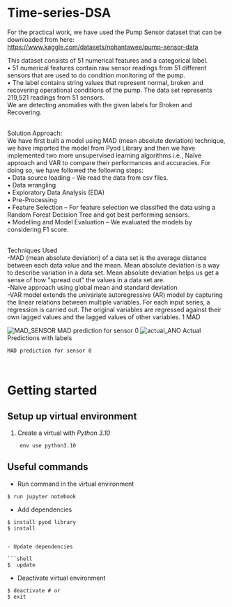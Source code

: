 # Time-series-DSA

For the practical work, we have used the Pump Sensor dataset that can be downloaded from here: <br />
https://www.kaggle.com/datasets/nphantawee/pump-sensor-data  <br />

This dataset consists of 51 numerical features and a categorical label.  <br />
•	51 numerical features contain raw sensor readings from 51 different sensors that are used to do condition monitoring of the pump. <br />
•	The label contains string values that represent normal, broken and recovering operational conditions of the pump. The data set represents 219,521 readings from 51 sensors. <br />
We are detecting anomalies with the given labels for Broken and Recovering.  <br /> <br />

Solution Approach: <br />
We have first built a model using MAD (mean absolute deviation) technique, we have imported the model from Pyod Library and then we have implemented two more unsupervised learning algorithms i.e., Naïve approach and VAR to compare their performances and accuracies. For doing so, we have followed the following steps: <br />
•	Data source loading – We read the data from csv files.  <br />
•	Data wrangling <br />
•	Exploratory Data Analysis (EDA) <br />
•	Pre-Processing <br />
•	Feature Selection – For feature selection we classified the data using a Random Forest Decision Tree and got best performing sensors. <br />
•	Modelling and Model Evaluation – We evaluated the models by considering F1 score. <br /> <br />

Techniques Used  <br />
-MAD (mean absolute deviation) of a data set is the average distance between each data value and the mean. Mean absolute deviation is a way to describe variation in a data set. Mean absolute deviation helps us get a sense of how "spread out" the values in a data set are. <br />
-Naive approach using global mean and standard deviation <br />
-VAR model extends the univariate autoregressive (AR) model by capturing the linear relations between multiple variables. For each input series, a regression is carried out. The original variables are regressed against their own lagged values and the lagged values of other variables. 
1 MAD 

![MAD_SENSOR](https://user-images.githubusercontent.com/91613839/179886656-e7e2874c-ea00-46bf-bf96-333703ff3a9b.png) 
                                          MAD prediction for sensor 0
![actual_ANO](https://user-images.githubusercontent.com/91613839/179886690-53d222f6-59fb-4c5b-a711-244d1f643a7d.png)
                                          Actual Predictions with labels
```shell
MAD prediction for sensor 0
  


```


 # Getting started

## Setup up virtual environment

1. Create a virtual with *Python 3.10*

```shell
    env use python3.10
```

## Useful commands

- Run command in the virtual environment

```shell
$ run jupyter notebook 
```

- Add dependencies

```shell
$ install pyod library
$ install 


- Update dependencies

```shell
$  update
```

- Deactivate virtual environment

```shell
$ deactivate # or
$ exit
```
